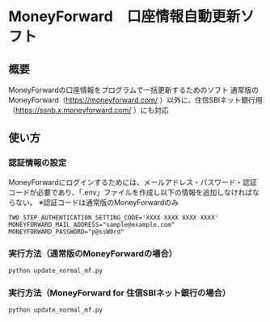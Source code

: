 # MoneyForward　口座情報自動更新ソフト
## 概要
MoneyForwardの口座情報をプログラムで一括更新するためのソフト
通常版のMoneyForward（https://moneyforward.com/ ）以外に、住信SBIネット銀行用（https://ssnb.x.moneyforward.com/ ）にも対応

## 使い方

### 認証情報の設定
MoneyForwardにログインするためには、メールアドレス・パスワード・認証コードが必要であり、「.env」ファイルを作成し以下の情報を追加しなければならない。
※認証コードは通常版のMoneyForwardのみ

```markdown:.env
TWO_STEP_AUTHENTICATION_SETTING_CODE='XXXX XXXX XXXX XXXX'
MONEYFORWARD_MAIL_ADDRESS="sample@example.com"
MONEYFORWARD_PASSWORD="p@ssW0rd"
```

### 実行方法（通常版のMoneyForwardの場合）
```python
python update_normal_mf.py
```

### 実行方法（MoneyForward for 住信SBIネット銀行の場合）
```python
python update_normal_mf.py
```